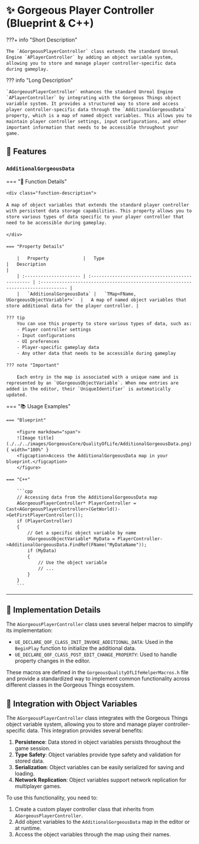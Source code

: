 # ✨ Gorgeous Player Controller (Blueprint & C++)

???+ info "Short Description"

    The `AGorgeousPlayerController` class extends the standard Unreal Engine `APlayerController` by adding an object variable system, allowing you to store and manage player controller-specific data during gameplay.

??? info "Long Description"

    `AGorgeousPlayerController` enhances the standard Unreal Engine `APlayerController` by integrating with the Gorgeous Things object variable system. It provides a structured way to store and access player controller-specific data through the `AdditionalGorgeousData` property, which is a map of named object variables. This allows you to maintain player controller settings, input configurations, and other important information that needs to be accessible throughout your game.

## 🚀 Features

### `AdditionalGorgeousData`
=== "📝 Function Details"

    <div class="function-description">

    A map of object variables that extends the standard player controller with persistent data storage capabilities. This property allows you to store various types of data specific to your player controller that need to be accessible during gameplay.

    </div>

    === "Property Details"

        |   Property             |   Type                                           |   Description                                                                     |
        | :--------------------- | :----------------------------------------------- | :-------------------------------------------------------------------------------- |
        |   `AdditionalGorgeousData` |   `TMap<FName, UGorgeousObjectVariable*>`  |   A map of named object variables that store additional data for the player controller. |

    ??? tip
        You can use this property to store various types of data, such as:
        - Player controller settings
        - Input configurations
        - UI preferences
        - Player-specific gameplay data
        - Any other data that needs to be accessible during gameplay

    ??? note "Important"

        Each entry in the map is associated with a unique name and is represented by an `UGorgeousObjectVariable`. When new entries are added in the editor, their `UniqueIdentifier` is automatically updated.

=== "📚 Usage Examples"

    === "Blueprint"

        <figure markdown="span">
        ![Image title](./../../images/GorgeousCore/QualityOfLife/AdditionalGorgeousData.png){ width="100%" }
        <figcaption>Access the AdditionalGorgeousData map in your blueprint.</figcaption>
        </figure>

    === "C++"

        ```cpp
        // Accessing data from the AdditionalGorgeousData map
        AGorgeousPlayerController* PlayerController = Cast<AGorgeousPlayerController>(GetWorld()->GetFirstPlayerController());
        if (PlayerController)
        {
            // Get a specific object variable by name
            UGorgeousObjectVariable* MyData = PlayerController->AdditionalGorgeousData.FindRef(FName("MyDataName"));
            if (MyData)
            {
                // Use the object variable
                // ...
            }
        }
        ```

---

## 🔧 Implementation Details

The `AGorgeousPlayerController` class uses several helper macros to simplify its implementation:

- `UE_DECLARE_QOF_CLASS_INIT_INVOKE_ADDITIONAL_DATA`: Used in the `BeginPlay` function to initialize the additional data.
- `UE_DECLARE_QOF_CLASS_POST_EDIT_CHANGE_PROPERTY`: Used to handle property changes in the editor.

These macros are defined in the `GorgeousQualityOfLIfeHelperMacros.h` file and provide a standardized way to implement common functionality across different classes in the Gorgeous Things ecosystem.

## 🔄 Integration with Object Variables

The `AGorgeousPlayerController` class integrates with the Gorgeous Things object variable system, allowing you to store and manage player controller-specific data. This integration provides several benefits:

1. **Persistence**: Data stored in object variables persists throughout the game session.
2. **Type Safety**: Object variables provide type safety and validation for stored data.
3. **Serialization**: Object variables can be easily serialized for saving and loading.
4. **Network Replication**: Object variables support network replication for multiplayer games.

To use this functionality, you need to:

1. Create a custom player controller class that inherits from `AGorgeousPlayerController`.
2. Add object variables to the `AdditionalGorgeousData` map in the editor or at runtime.
3. Access the object variables through the map using their names.

<style>
.function-description {
    margin-top: 0.5em;
    font-style: italic;
    color: #555;
}
</style>
